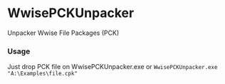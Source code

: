 # WwisePCKUnpacker
Unpacker Wwise File Packages (PCK)

### Usage
Just drop PCK file on WwisePCKUnpacker.exe or `WwisePCKUnpacker.exe "A:\Examples\file.cpk"`
